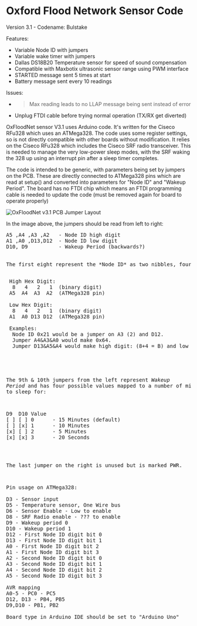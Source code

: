 Oxford Flood Network Sensor Code
=================================

Version 3.1 - Codename: Bulstake

Features: 
* Variable Node ID with jumpers
* Variable wake timer with jumpers
* Dallas DS18B20 Temperature sensor for speed of sound compensation
* Compatible with Maxbotix ultrasonic sensor range using PWM interface
* STARTED message sent 5 times at start
* Battery message sent every 10 readings

Issues: 
* >Max reading leads to no LLAP message being sent instead of error
* Unplug FTDI cable before trying normal operation (TX/RX get diverted)

OxFloodNet sensor V3.1 uses Arduino code. It's written for the Ciseco RFu328 which uses an ATMega328. The code uses some register settings, so is not directly compatible with other boards without modification. It relies on the Ciseco RFu328 which includes the Ciseco SRF radio transceiver. This is needed to manage the very low-power sleep modes, with the SRF waking the 328 up using an interrupt pin after a sleep timer completes.

The code is intended to be generic, with parameters being set by jumpers on the PCB. These are directly connected to ATMega328 pins which are read at setup() and converted into parameters for "Node ID" and "Wakeup Period". The board has no FTDI chip which means an FTDI programming cable is needed to update the code (must be removed again for board to operate properly)

![OxFloodNet v3.1 PCB Jumper Layout](https://raw.githubusercontent.com/OxFloodNet/sensor-device/master/OxFloodNet_Sensor/2014-09-11%2020.52.24.jpg "Jumper Layout")

In the image above, the jumpers should be read from left to right: 
<pre>
A5 ,A4 ,A3 ,A2   - Node ID high digit
A1 ,A0 ,D13,D12  - Node ID low digit
D10, D9          - Wakeup Period (backwards?)


The first eight represent the *Node ID* as two nibbles, four jumpers each:
<pre>

 High Hex Digit:
  8   4   2   1  (binary digit)
 A5  A4  A3  A2  (ATMega328 pin)
 
 Low Hex Digit: 
  8   4   2   1  (binary digit)
 A1  A0 D13 D12  (ATMega328 pin)
 
 Examples:
  Node ID 0x21 would be a jumper on A3 (2) and D12.   
  Jumper A4&A3&A0 would make 0x64. 
  Jumper D13&A5&A4 would make high digit: (8+4 = B) and low digit: (2) = 0xB2

</pre>

The 9th & 10th jumpers from the left represent *Wakeup Period* and has four possible values mapped to a number of minutes to sleep for:
<pre>
D9  D10 Value
[ ] [ ] 0      - 15 Minutes (default)
[ ] [x] 1      - 10 Minutes
[x] [ ] 2      - 5 Minutes
[x] [x] 3      - 20 Seconds
</pre>

The last jumper on the right is unused but is marked PWR.


<pre>
Pin usage on ATMega328:

D3 - Sensor input
D5 - Temperature sensor, One Wire bus
D6 - Sensor Enable - Low to enable
D8 - SRF Radio enable - ??? to enable
D9 - Wakeup period 0
D10 - Wakeup period 1
D12 - First Node ID digit bit 0
D13 - First Node ID digit bit 1
A0 - First Node ID digit bit 2
A1 - First Node ID digit bit 3
A2 - Second Node ID digit bit 0
A3 - Second Node ID digit bit 1
A4 - Second Node ID digit bit 2
A5 - Second Node ID digit bit 3

AVR mapping
A0-5 - PC0 - PC5
D12, D13 - PB4, PB5
D9,D10 - PB1, PB2

Board type in Arduino IDE should be set to "Arduino Uno"

</pre>
